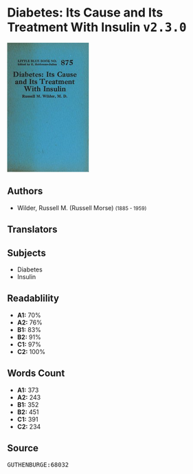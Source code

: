 # Diabetes: Its Cause and Its Treatment With Insulin <kbd>v2.3.0</kbd>

![](./cover.medium.jpg "")

## Authors


 - Wilder, Russell M. (Russell Morse) <small>(1885 - 1959)</small>

## Translators



## Subjects


 - Diabetes
 - Insulin

## Readablility


 - **A1:** 70%
 - **A2:** 76%
 - **B1:** 83%
 - **B2:** 91%
 - **C1:** 97%
 - **C2:** 100%

## Words Count


 - **A1:** 373
 - **A2:** 243
 - **B1:** 352
 - **B2:** 451
 - **C1:** 391
 - **C2:** 234

## Source


<kbd>GUTHENBURGE:68032</kbd>
